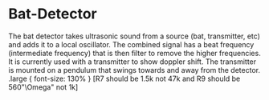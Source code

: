 # Bat-Detector
The bat detector takes ultrasonic sound from a source (bat, transmitter, etc) and adds it to a local oscillator.  The combined signal has a beat frequency (intermediate frequency) that is then filter to remove the higher frequencies.  It is currently used with a transmitter to show doppler shift.  The transmitter is mounted on a pendulum that swings towards and away from the detector.
.large { font-size: 130% }
[R7 should be 1.5k not 47k and R9 should be 560"\\Omega" not 1k]
